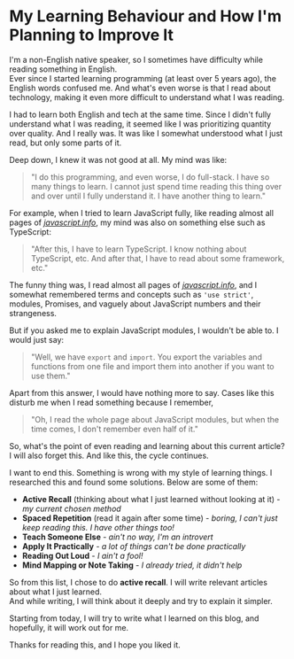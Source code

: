 # My Learning Behaviour and How I'm Planning to Improve It

I'm a non-English native speaker, so I sometimes have difficulty while reading something in English.  
Ever since I started learning programming (at least over 5 years ago), the English words confused me. And what's even worse is that I read about technology, making it even more difficult to understand what I was reading.

I had to learn both English and tech at the same time. Since I didn't fully understand what I was reading, it seemed like I was prioritizing quantity over quality. And I really was. It was like I somewhat understood what I just read, but only some parts of it.

Deep down, I knew it was not good at all. My mind was like:
> "I do this programming, and even worse, I do full-stack. I have so many things to learn. I cannot just spend time reading this thing over and over until I fully understand it. I have another thing to learn."

For example, when I tried to learn JavaScript fully, like reading almost all pages of [_javascript.info_](https://javascript.info/), my mind was also on something else such as TypeScript:
> "After this, I have to learn TypeScript. I know nothing about TypeScript, etc. And after that, I have to read about some framework, etc."

The funny thing was, I read almost all pages of [_javascript.info_](https://javascript.info/), and I somewhat remembered terms and concepts such as `'use strict'`, modules, Promises, and vaguely about JavaScript numbers and their strangeness.

But if you asked me to explain JavaScript modules, I wouldn't be able to. I would just say:
> "Well, we have `export` and `import`. You export the variables and functions from one file and import them into another if you want to use them."

Apart from this answer, I would have nothing more to say. Cases like this disturb me when I read something because I remember,
> "Oh, I read the whole page about JavaScript modules, but when the time comes, I don't remember even half of it."

So, what's the point of even reading and learning about this current article? I will also forget this. And like this, the cycle continues.

I want to end this. Something is wrong with my style of learning things. I researched this and found some solutions. Below are some of them:

- **Active Recall** (thinking about what I just learned without looking at it) - *my current chosen method*
- **Spaced Repetition** (read it again after some time) - *boring, I can't just keep reading this. I have other things too!*
- **Teach Someone Else** - *ain't no way, I'm an introvert*
- **Apply It Practically** - *a lot of things can't be done practically*
- **Reading Out Loud** - *I ain't a fool!*
- **Mind Mapping or Note Taking** - *I already tried, it didn't help*

So from this list, I chose to do **active recall**. I will write relevant articles about what I just learned.  
And while writing, I will think about it deeply and try to explain it simpler.

Starting from today, I will try to write what I learned on this blog, and hopefully, it will work out for me.

Thanks for reading this, and I hope you liked it.
